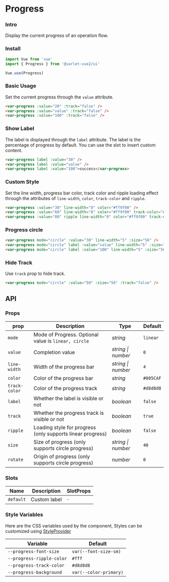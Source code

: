 # Progress

### Intro

Display the current progress of an operation flow.

### Install

```js
import Vue from 'vue'
import { Progress } from '@varlet-vue2/ui'

Vue.use(Progress)
```

### Basic Usage

Set the current progress through the `value` attribute.

```html
<var-progress :value="20" :track="false" />
<var-progress :value="value" :track="false" />
<var-progress :value="100" :track="false" />
```

### Show Label

The label is displayed through the `label` attribute. The label is the percentage of progress by default. You can use the slot to insert custom content.

```html
<var-progress label :value="30" />
<var-progress label :value="value" />
<var-progress label :value="100">success</var-progress>
```

### Custom Style

Set the line width, progress bar color, track color and ripple loading effect through the attributes of `line-width`, `color`, `track-color` and `ripple`.

```html
<var-progress :value="30" line-width="8" color="#ff9f00" />
<var-progress :value="60" line-width="8" color="#ff9f00" track-color="#f5cb90" />
<var-progress :value="80" ripple line-width="8" color="#ff9f00" track-color="#f5cb90" />
```

### Progress circle

```html
<var-progress mode="circle" :value="30" line-width="5" :size="56" />
<var-progress mode="circle" label :value="value" line-width="5" :size="56" />
<var-progress mode="circle" label :value="100" line-width="5" :size="56" />
```

### Hide Track

Use `track` prop to hide track.

```html
<var-progress mode="circle" :value="50" :size="56" :track="false" />
```
## API

### Props

| prop | Description      | Type     | Default  |
| --------- | ---------------- | -------- | -------- |
| `mode` | Mode of Progress. Optional value is `linear, circle` | _string_ | `linear` |
| `value` | Completion value   | _string \| number_ |  `0`  |
| `line-width` | Width of the progress bar  | _string \| number_ | `4` |
| `color` | Color of the progress bar  | _string_  | `#005CAF` |
| `track-color`  | Color of the progress track | _string_   | `#d8d8d8` |
| `label` | Whether the label is visible or not | _boolean_ | `false` |
| `track` | Whether the progress track is visible or not | _boolean_ | `true` |
| `ripple` | Loading style for progress (only supports linear progress) | _boolean_ | `false` |
| `size` | Size of progress (only supports circle progress) | _string \| number_ | `40` |
| `rotate` | Origin of progress (only supports circle progress) | _number_ | `0` |

### Slots

| Name | Description | SlotProps |
| ----- | -------------- | -------- |
| `default` | Custom label | `-` |

### Style Variables
Here are the CSS variables used by the component, Styles can be customized using [StyleProvider](#/en-US/style-provider)

| Variable | Default |
| --- | --- |
| `--progress-font-size` | `var(--font-size-sm)` |
| `--progress-ripple-color` | `#fff` |
| `--progress-track-color` | `#d8d8d8` |
| `--progress-background` | `var(--color-primary)` |